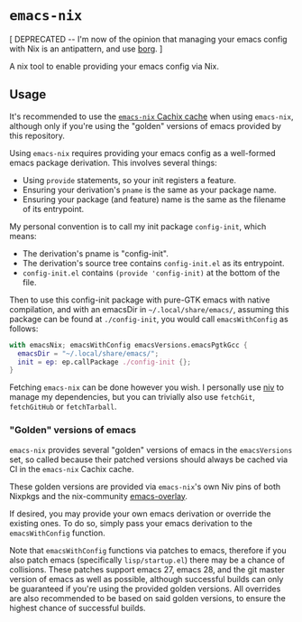 # `emacs-nix`
[ DEPRECATED -- I'm now of the opinion that managing your emacs config with Nix is an antipattern, and use [borg](https://github.com/emacscollective/borg). ]

A nix tool to enable providing your emacs config via Nix.
## Usage
It's recommended to use the [`emacs-nix` Cachix
cache](https://app.cachix.org/cache/emacs-nix#pull) when using
`emacs-nix`, although only if you're using the "golden" versions of
emacs provided by this repository.

Using `emacs-nix` requires providing your emacs config as a
well-formed emacs package derivation. This involves several things:
 + Using `provide` statements, so your init registers a feature.
 + Ensuring your derivation's `pname` is the same as your package
   name.
 + Ensuring your package (and feature) name is the same as the
   filename of its entrypoint.
   
My personal convention is to call my init package `config-init`, which
means:
 + The derivation's pname is "config-init".
 + The derivation's source tree contains `config-init.el` as its
   entrypoint.
 + `config-init.el` contains `(provide 'config-init)` at the bottom of
   the file.

Then to use this config-init package with pure-GTK emacs with native
compilation, and with an emacsDir in `~/.local/share/emacs/`, assuming
this package can be found at `./config-init`, you would call
`emacsWithConfig` as follows:

```nix
with emacsNix; emacsWithConfig emacsVersions.emacsPgtkGcc {
  emacsDir = "~/.local/share/emacs/";
  init = ep: ep.callPackage ./config-init {};
}
```

Fetching `emacs-nix` can be done however you wish. I personally
use [niv](https://github.com/nmattia/niv) to manage my dependencies,
but you can trivially also use `fetchGit`, `fetchGitHub` or
`fetchTarball`.
### "Golden" versions of emacs
`emacs-nix` provides several "golden" versions of emacs in the
`emacsVersions` set, so called because their patched versions should
always be cached via CI in the `emacs-nix` Cachix cache.

These golden versions are provided via `emacs-nix`'s own Niv pins of
both Nixpkgs and the nix-community
[emacs-overlay](https://github.com/nix-community/emacs-overlay).

If desired, you may provide your own emacs derivation or override the
existing ones. To do so, simply pass your emacs derivation to the
`emacsWithConfig` function.

Note that `emacsWithConfig` functions via patches to emacs, therefore
if you also patch emacs (specifically `lisp/startup.el`) there may be
a chance of collisions. These patches support emacs 27, emacs 28, and
the git master version of emacs as well as possible, although
successful builds can only be guaranteed if you're using the provided
golden versions. All overrides are also recommended to be based on
said golden versions, to ensure the highest chance of successful
builds.
